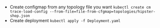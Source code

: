 * Create configmap from any topology file you want
  `kubectl create cm trace-load-config --from-file=file-from-cfgmap=topologies/hipster-shop.json`
* Create deployment
  `kubectl apply -f Deployment.yaml`
